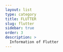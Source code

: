 ```yaml
---
layout: list
type: category
title: FLUTTER
slug: flutter
sidebar: true
order: 3
description: >
  Information of Flutter
---
```


